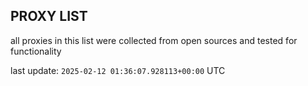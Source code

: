 ## PROXY LIST

all proxies in this list were collected from open sources and tested for functionality

last update: `2025-02-12 01:36:07.928113+00:00` UTC